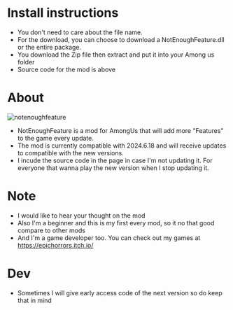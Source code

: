 # Install instructions

- You don't need to care about the file name.
- For the download, you can choose to download a NotEnoughFeature.dll or the entire package.
- You download the Zip file then extract and put it into your Among us folder
- Source code for the mod is above

# About
![notenoughfeature](https://github.com/user-attachments/assets/65009306-9bb7-496b-9baa-d98e8a17c812)


- NotEnoughFeature is a mod for AmongUs that will add more "Features" to the game every update.
- The mod is currently compatible with 2024.6.18 and will receive updates to compatible with the new versions.
- I incude the source code in the page in case I'm not updating it. For everyone that wanna play the new version when I stop updating it.

# Note
- I would like to hear your thought on the mod
- Also I'm a beginner and this is my first every mod, so it no that good compare to other mods
- And I'm a game developer too. You can check out my games at https://epichorrors.itch.io/

# Dev
- Sometimes I will give early access code of the next version so do keep that in mind


